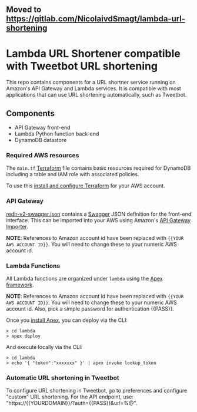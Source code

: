 Moved to https://gitlab.com/NicolaivdSmagt/lambda-url-shortening
----------------------------------------------------------------

# Lambda URL Shortener compatible with Tweetbot URL shortening

This repo contains components for a URL shortner service running on Amazon's API Gateway and Lambda services. It is compatible with most applications that can use URL shortening automatically, such as Tweetbot.

## Components

* API Gateway front-end
* Lambda Python function back-end
* DynamoDB datastore

### Required AWS resources

The `main.tf` [Terraform](https://www.terraform.io/) file contains basic resources required for DynamoDB including a table and IAM role with associated policies.

To use this [install and configure Terraform](https://www.terraform.io/intro/getting-started/install.html) for your AWS account.

### API Gateway

[redir-v2-swagger.json](redir-v2-swagger.json) contains a [Swagger](http://swagger.io/getting-started/) JSON definition for the front-end interface. This can be imported into your AWS using Amazon's [API Gateway Importer](https://github.com/awslabs/aws-apigateway-importer).

**NOTE**: References to Amazon account id have been replaced with `{{YOUR AWS ACCOUNT ID}}`. You will need to change these to your numeric AWS account id.

### Lambda Functions

All Lambda functions are organized under `lambda` using the [Apex framework](http://apex.run/).

**NOTE**: References to Amazon account id have been replaced with `{{YOUR AWS ACCOUNT ID}}`. You will need to change these to your numeric AWS account id. Also, pick a simple password for authentication {{PASS}}.

Once you [install Apex](http://apex.run/#installation), you can deploy via the CLI:

```
> cd lambda
> apex deploy
```

And execute locally via the CLI:

```
> cd lambda
> echo '{ "token":"xxxxxxx" }' | apex invoke lookup_token
```
### Automatic URL shortening in Tweetbot

To configure URL shortening in Tweetbot, go to preferences and configure "custom" URL shortening. For the API endpoint, use: "https://{{YOURDOMAIN}}/?auth={{PASS}}&url=%@".
